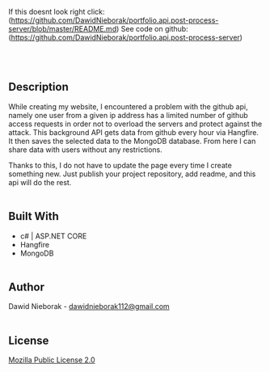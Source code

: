 If this doesnt look right click: (https://github.com/DawidNieborak/portfolio.api.post-process-server/blob/master/README.md)
See code on github: (https://github.com/DawidNieborak/portfolio.api.post-process-server)
<div id="top"></div>
<br/><br/>

## Description

While creating my website, I encountered a problem with the github api, namely one user from a given ip address has a limited number of github access requests in order not to overload the servers and protect against the attack. This background API gets data from github every hour via Hangfire. It then saves the selected data to the MongoDB database. From here I can share data with users without any restrictions. 

Thanks to this, I do not have to update the page every time I create something new. Just publish your project repository, add readme, and this api will do the rest.
<br/><br/>

## Built With

-   c# | ASP.NET CORE
-   Hangfire
-   MongoDB
<br/><br/>

## Author

Dawid Nieborak - dawidnieborak112@gmail.com
<br/><br/>

## License

[Mozilla Public License 2.0](https://choosealicense.com/licenses/mpl-2.0/)
